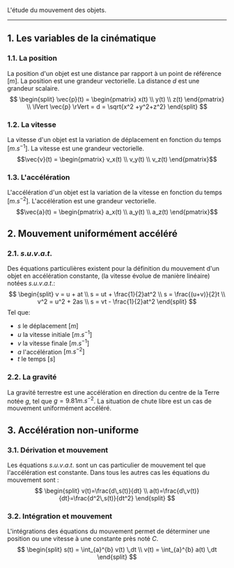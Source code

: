 L'étude du mouvement des objets.

---
## 1. Les variables de la cinématique
### 1.1. La position
La position d'un objet est une distance par rapport à un point de référence $[m]$. La position est une grandeur vectorielle. La distance $d$ est une grandeur scalaire.
$$
\begin{split}
\vec{p}(t) = \begin{pmatrix} x(t) \\ y(t) \\ z(t) \end{pmatrix} \\
\lVert \vec{p} \rVert = d = \sqrt{x^2 +y^2+z^2}
\end{split}
$$
### 1.2. La vitesse
La vitesse d'un objet est la variation de déplacement en fonction du temps $[m.s^{-1}]$. La vitesse est une grandeur vectorielle.
$$\vec{v}(t) = \begin{pmatrix} v_x(t) \\ v_y(t) \\ v_z(t) \end{pmatrix}$$
### 1.3. L'accélération
L'accélération d'un objet est la variation de la vitesse en fonction du temps $[m.s^{-2}]$. L'accélération est une grandeur vectorielle.
$$\vec{a}(t) = \begin{pmatrix} a_x(t) \\ a_y(t) \\ a_z(t) \end{pmatrix}$$
## 2. Mouvement uniformément accéléré 
### 2.1. $s.u.v.a.t.$
Des équations particulières existent pour la définition du mouvement d'un objet en accélération constante, (la vitesse évolue de manière linéaire) notées $s.u.v.a.t.$:
$$
\begin{split}
v = u + at \\
s = ut + \frac{1}{2}at^2 \\
s = \frac{(u+v)}{2}t \\
v^2 = u^2 + 2as \\
s = vt - \frac{1}{2}at^2
\end{split}
$$
Tel que:
- $s$ le déplacement $[m]$
- $u$ la vitesse initiale $[m.s^{-1}]$
- $v$ la vitesse finale $[m.s^{-1}]$
- $a$ l'accélération $[m.s^{-2}]$
- $t$ le temps $[s]$
### 2.2. La gravité
La gravité terrestre est une accélération en direction du centre de la Terre notée $g$, tel que $g = 9.81 m.s^{-2}$. La situation de chute libre est un cas de mouvement uniformément accéléré.
## 3. Accélération non-uniforme
### 3.1. Dérivation et mouvement
Les équations $s.u.v.a.t.$ sont un cas particulier de mouvement tel que l'accélération est constante. Dans tous les autres cas les équations du mouvement sont :
$$
\begin{split}
v(t)=\frac{d\,s(t)}{dt} \\
a(t)=\frac{d\,v(t)}{dt}=\frac{d^2\,s(t)}{dt^2}
\end{split}
$$
### 3.2. Intégration et mouvement
L'intégrations des équations du mouvement permet de déterminer une position ou une vitesse à une constante près noté $C$.
$$
\begin{split}
s(t) = \int_{a}^{b} v(t) \,dt \\
v(t) = \int_{a}^{b} a(t) \,dt 
\end{split}
$$
